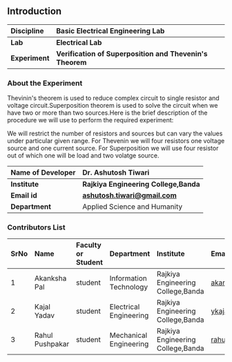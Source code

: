## Introduction


<b>Discipline | <b>Basic Electrical Engineering Lab
:--|:--|
<b> Lab | <b> Electrical Lab
<b> Experiment|     <b> Verification of Superposition and Thevenin's Theorem

### About the Experiment 
  Thevinin's theorem is used to reduce complex circuit to single resistor and voltage circuit.Superposition theorem is used to solve the circuit when we have two or more than two sources.Here is the brief description of the procedure we will use to perform the required experiment:

We will restrict the number of resistors and sources but can vary the values under particular given range.
For Thevenin we will four resistors one voltage source and one current source.
For Superposition we will use four resistor out of which one will be load and two volatge source.
  

<b>Name of Developer | <b>  Dr. Ashutosh Tiwari
:--|:--|
<b> Institute | <b> Rajkiya Engineering College,Banda
<b> Email id|     <b>  ashutosh.tiwari@gmail.com
<b> Department |  Applied Science and Humanity

### Contributors List

SrNo | Name | Faculty or Student | Department| Institute | Email id
:--|:--|:--|:--|:--|:--| 
1 | Akanksha Pal | student | Information Technology |  Rajkiya Engineering College,Banda | akanksha.r.pal@gmail.com
2 | Kajal Yadav | student | Electrical Engineering |  Rajkiya Engineering College,Banda | ykajal2002@gmail.com
3 | Rahul Pushpakar | student | Mechanical Engineering |  Rajkiya Engineering College,Banda | rahulpushpker@gmail.com

